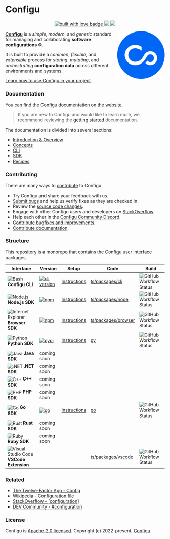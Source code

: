 # Configu
<p align="center">
  <a href="https://github.com/configu/configu" target="_blank" rel="noopener noreferrer">
    <img src="https://img.shields.io/badge/built_with-love-red" alt="built with love badge" />
  </a>
  <a href="https://discord.com/invite/cjSBxnB9z8">
    <img src="https://img.shields.io/discord/919659746003410944?logo=discord&logoColor=white&label=Discord&color=7289da" />
 </a>
  <a href="https://github.com/configu/configu" target="_blank" rel="noopener noreferrer">
    <img src="https://img.shields.io/badge/open-source-green?color=34d058" />
 </a>
</p>
<a href="https://configu.com" target="_blank">
  <img align="right" src="https://raw.githubusercontent.com/configu/configu/main/assets/icon.svg" height="150px" alt="configu icon">
</a>

[**Configu**](https://configu.com/docs/) is a _simple_, _modern_, and _generic_ standard for managing and collaborating **software configurations ⚙️**. 

It is built to provide a _common_, _flexible_, and _extensible_ process for _storing_, _mutating_, and _orchestrating_ **configuration data** across different environments and systems.

[Learn how to use Configu in your project](https://configu.com/docs/get-started/).



### Documentation

You can find the Configu documentation [on the website](https://configu.com/).

> If you are new to Configu and would like to learn more, we recommend reviewing the [getting started](https://configu.com/docs/get-started/) documentation.

The documentation is divided into several sections:

* [Introduction & Overview](https://configu.com/docs/)
* [Concepts](https://configu.com/docs/terminology/)
* [CLI](https://configu.com/docs/cli-overview/)
* [SDK](https://configu.com/docs/sdk-overview/)
* [Recipes](https://configu.com/docs/webhook-slack/)

### Contributing

There are many ways to [contribute](CONTRIBUTING.md) to Configu.

* Try Configu and share your feedback with us.
* [Submit bugs](https://github.com/configu/configu/issues) and help us verify fixes as they are checked in.
* Review the [source code changes](https://github.com/configu/configu/pulls).
* Engage with other Configu users and developers on [StackOverflow](https://stackoverflow.com/questions/tagged/configu).
* Help each other in the [Configu Community Discord](https://discord.com/invite/cjSBxnB9z8).
* [Contribute bugfixes and improvements](CONTRIBUTING.md).
* [Contribute documentation](https://github.com/configu/docs).

<!-- ### Roadmap

For details on our planned features and future direction please refer to our [roadmap](link-to-public-gh-project). -->

### Structure

This repository is a monorepo that contains the Configu user interface packages.

<table>
  <thead>
    <tr>
      <th>Interface</th>
      <th>Version</th>
      <th>Setup</th>
      <th>Code</th>
      <th>Build</th>
    </tr>
  </thead>
  <tbody>
    <tr>
      <td>
        <img alt="Bash" height="24" width="24" align="absmiddle" src="https://cdn.svgporn.com/logos/bash-icon.svg">
        <strong>Configu CLI</strong>
      </td>
      <td>
        <a href="https://cli.configu.com/channels/stable/configu-linux-x64-buildmanifest"> 
          <img alt="cli version" src="https://img.shields.io/badge/dynamic/json?color=%230066F5&label=%40configu%2Fcli&prefix=v&logo=windowsterminal&query=version&url=https%3A%2F%2Fcli.configu.com%2Fchannels%2Fstable%2Fconfigu-linux-x64-buildmanifest">
        </a>
      </td>
      <td>
        <a href="https://configu.com/docs/cli-setup/" target="_blank">Instructions</a>
      </td>
      <td>
        <a href="ts/packages/cli" target="_blank">ts/packages/cli</a>
      </td>
      <td>
        <img alt="GitHub Workflow Status" align="absmiddle" src="https://img.shields.io/github/actions/workflow/status/configu/configu/cd-cli.yml?label=CD&logo=githubactions&logoColor=white">
      </td>
    </tr>
    <tr>
      <td>
        <img alt="Node.js" height="24" width="24" align="absmiddle" src="https://cdn.svgporn.com/logos/nodejs-icon.svg">
        <strong>Node.js SDK</strong>
      </td>
      <td>
        <a href="https://www.npmjs.com/package/@configu/node" target="_blank"> 
          <img alt="npm" align="absmiddle" src="https://img.shields.io/npm/v/@configu/node?color=%230066F5&label=%40configu%2Fnode&logo=npm">
        </a>
      </td>
      <td>
        <a href="ts/packages/node/README.md#install" target="_blank">Instructions</a>
      </td>
      <td>
        <a href="ts/packages/node" target="_blank">ts/packages/node</a>
      </td>
      <td>
        <img alt="GitHub Workflow Status" align="absmiddle" src="https://img.shields.io/github/actions/workflow/status/configu/configu/cd-ts.yml?label=CD&logo=githubactions&logoColor=white">
      </td>
    </tr>
    <tr>
      <td>
        <img alt="Internet Explorer" height="24" width="24" align="absmiddle" src="https://cdn.svgporn.com/logos/internetexplorer.svg">
        <strong>Browser SDK</strong>
      </td>
      <td>
        <a href="https://www.npmjs.com/package/@configu/browser" target="_blank"> 
          <img alt="npm" align="absmiddle" src="https://img.shields.io/npm/v/@configu/browser?color=%230066F5&label=%40configu%2Fbrowser&logo=npm">
        </a>
      </td>
      <td>
        <a href="ts/packages/browser/README.md#install" target="_blank">Instructions</a>
      </td>
      <td>
        <a href="ts/packages/browser" target="_blank">ts/packages/browser</a>
      </td>
      <td>
        <img alt="GitHub Workflow Status" align="absmiddle" src="https://img.shields.io/github/actions/workflow/status/configu/configu/cd-ts.yml?label=CD&logo=githubactions&logoColor=white">
      </td>
    </tr>
    <tr>
      <td>
        <img alt="Python" height="24" width="24" align="absmiddle" src="https://cdn.svgporn.com/logos/python.svg">
        <strong>Python SDK</strong>
      </td>
      <td>
        <a href="https://pypi.org/project/configu/" target="_blank"> 
          <img alt="pypi" align="absmiddle" src="https://img.shields.io/pypi/v/configu?color=%230066F5&label=%40configu%2Fpy&logo=pypi">
        </a>
      </td>
      <td>
        <a href="py/README.md#install" target="_blank">Instructions</a>
      </td>
      <td>
        <a href="py" target="_blank">py</a>
      </td>
      <td>
        <img alt="GitHub Workflow Status" align="absmiddle" src="https://img.shields.io/github/actions/workflow/status/configu/configu/cd-py.yml?label=CD&logo=githubactions&logoColor=white">
      </td>
    </tr>
    <tr>
      <td>
        <img alt="Java" height="24" width="24" align="absmiddle" src="https://cdn.svgporn.com/logos/java.svg">
        <strong>Java SDK</strong>
      </td>
      <td>
        coming soon
      </td>
      <td>
        <!-- <a href="https://configu.com/docs/java-sdk-setup/" target="_blank">Instructions</a> -->
      </td>
      <td>
        <!-- <a href="java" target="_blank">java</a> -->
      </td>
      <td>
        <!-- <img alt="GitHub Workflow Status" align="absmiddle" src="https://img.shields.io/github/actions/workflow/status/configu/configu/cd-java.yml?label=CD&logo=githubactions&logoColor=white"> -->
      </td>
    </tr>
    <tr>
      <td>
        <img alt=".NET" height="24" width="24" align="absmiddle" src="https://cdn.svgporn.com/logos/dotnet.svg">
        <strong>.NET SDK</strong>
      </td>
      <td>
        coming soon
      </td>
      <td>
      </td>
      <td>
      </td>
      <td>
      </td>
    </tr>
    <tr>
      <td>
        <img alt="C++" height="24" width="24" align="absmiddle" src="https://cdn.svgporn.com/logos/c-plusplus.svg">
        <strong>C++ SDK</strong>
      </td>
      <td>
        coming soon
      </td>
      <td>
      </td>
      <td>
      </td>
      <td>
      </td>
    </tr>
    <tr>
      <td>
        <img alt="PHP" height="24" width="24" align="absmiddle" src="https://cdn.svgporn.com/logos/php.svg">
        <strong>PHP SDK</strong>
      </td>
      <td>
        coming soon
      </td>
      <td>
      </td>
      <td>
      </td>
      <td>
      </td>
    </tr>
    <tr>
      <td>
        <img alt="Go" height="24" width="24" align="absmiddle" src="https://cdn.svgporn.com/logos/go.svg">
        <strong>Go SDK</strong>
      </td>
      <td>
        <a href="https://pkg.go.dev/github.com/configu/configu/go" target="_blank"> 
          <img alt="go" align="absmiddle" src="https://img.shields.io/github/v/tag/configu/configu?filter=go-&color=%230066F5&label=%40configu%2Fgo&logo=github">
        </a>
      </td>
      <td>
        <a href="go/README.md#install" target="_blank">Instructions</a>
      </td>
      <td>
        <a href="go" target="_blank">go</a>
      </td>
      <td>
        <img alt="GitHub Workflow Status" align="absmiddle" src="https://img.shields.io/github/actions/workflow/status/configu/configu/cd-go.yml?label=CD&logo=githubactions&logoColor=white">
      </td>
    </tr>
    <tr>
      <td>
        <img alt="Rust" height="24" width="24" align="absmiddle" src="https://cdn.svgporn.com/logos/rust.svg">
        <strong>Rust SDK</strong>
      </td>
      <td>
        coming soon
      </td>
      <td>
      </td>
      <td>
      </td>
      <td>
      </td>
    </tr>
    <tr>
      <td>
        <img alt="Ruby" height="24" width="24" align="absmiddle" src="https://cdn.svgporn.com/logos/ruby.svg">
        <strong>Ruby SDK</strong>
      </td>
      <td>
        coming soon
      </td>
      <td>
      </td>
      <td>
      </td>
      <td>
      </td>
    </tr>
    <tr>
      <td>
        <img alt="Visual Studio Code" height="24" width="24" align="absmiddle" src="https://cdn.svgporn.com/logos/visual-studio-code.svg">
        <strong>VSCode Extension</strong>
      </td>
      <td>
        <!-- <a href="https://github.com/configu/configu/releases?q=vscode&expanded=true" target="_blank"> 
          <img alt="npm (scoped)" align="absmiddle" src="https://img.shields.io/npm/v/@configu/browser?color=%230066F5&label=%40configu%2Fbrowser&logo=github">
        </a> -->
      </td>
      <td>
        <!-- <a href="https://configu.com/docs/vscode-ext-setup/" target="_blank">Instructions</a> -->
      </td>
      <td>
        <a href="ts/packages/vscode" target="_blank">ts/packages/vscode</a>
      </td>
      <td>
        <img alt="GitHub Workflow Status" align="absmiddle" src="https://img.shields.io/github/actions/workflow/status/configu/configu/cd-vscode.yml?label=CD&logo=githubactions&logoColor=white">
      </td>
    </tr>
  </tbody>
</table>

### Related

- [The Twelve-Factor App - Config](https://12factor.net/config)
- [Wikipedia - Configuration file](https://en.wikipedia.org/wiki/Configuration_file)
- [StackOverflow - [configuration]](https://stackoverflow.com/questions/tagged/configuration)
- [DEV Community ‍- #configuration](https://dev.to/t/configuration/top/infinity)

### License

Configu is [Apache-2.0 licensed](./LICENSE).
Copyright (c) 2022-present, [Configu](https://configu.com/).
